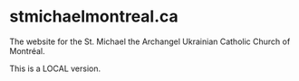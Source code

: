 # stmichaelmontreal.ca
The website for the St. Michael the Archangel Ukrainian Catholic Church of Montréal.

This is a LOCAL version.